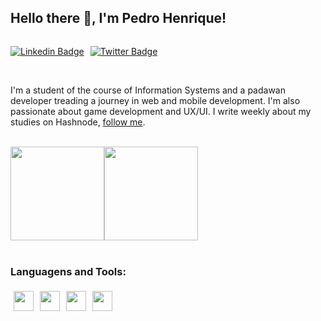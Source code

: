 
<h2>Hello there 👋, I'm Pedro Henrique!</h2>

<div style="display:flex; gap: 10px;">

[![Linkedin Badge](https://img.shields.io/badge/LinkedIn-0077B5?style=for-the-badge&logo=linkedin&logoColor=white)](https://www.linkedin.com/in/pedrohenriquefrancelino/)

[![Twitter Badge](https://img.shields.io/badge/Twitter-1DA1F2?style=for-the-badge&logo=twitter&logoColor=white)](https://twitter.com/Peterhfss)

</div>

<br >

I'm a student of the course of Information Systems and a padawan developer treading a journey in web and mobile development. I'm also passionate about game development and UX/UI. 
I write weekly about my studies on Hashnode, <a href="https://pedrohfss.hashnode.dev/">follow me</a>.

<br >

<div style="display:flex;">

<a href="https://github.com/peterhfss">
    <img
      height="150"
      src="https://github-readme-stats.vercel.app/api?username=peterhfss&count_private=true&show_icons=true&custom_title=Github%20Status&show=issues&theme=radical"
    />
  </a>
   <a href="https://github.com/DanielObara/github-readme-stats">
    <img
      height="150"
      src="https://github-readme-stats.vercel.app/api/top-langs/?username=peterhfss&layout=compact&theme=radical" />
  </a>  

</div>

<br>

<h3>Languagens and Tools:</h3>

<div style="display:flex;">

<img src="https://xesque.rocketseat.dev/platform/tech/css3.svg" style="width:32px; margin:5px;"/>

<img src="https://xesque.rocketseat.dev/platform/tech/html5.svg" style="width:32px; margin:5px;"/>
          
<img src="https://xesque.rocketseat.dev/platform/tech/javascript.svg" style="width:32px; margin:5px;"/>


<img src="https://xesque.rocketseat.dev/platform/tech/python.svg" style="width:32px; margin:5px;"/>
</div>   
